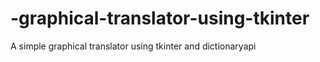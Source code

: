 # -graphical-translator-using-tkinter
A simple graphical translator using tkinter and dictionaryapi

